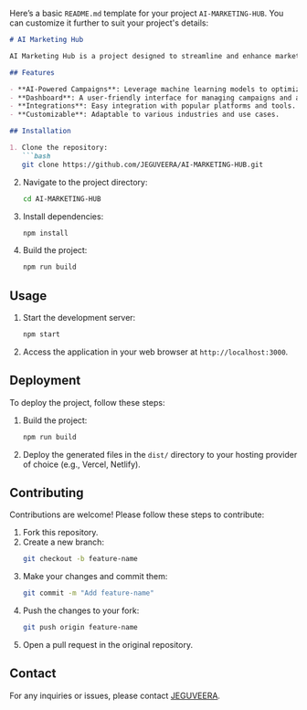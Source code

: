 Here’s a basic `README.md` template for your project `AI-MARKETING-HUB`. You can customize it further to suit your project's details:

```markdown
# AI Marketing Hub

AI Marketing Hub is a project designed to streamline and enhance marketing efforts using AI-driven solutions.

## Features

- **AI-Powered Campaigns**: Leverage machine learning models to optimize marketing strategies.
- **Dashboard**: A user-friendly interface for managing campaigns and analyzing performance.
- **Integrations**: Easy integration with popular platforms and tools.
- **Customizable**: Adaptable to various industries and use cases.

## Installation

1. Clone the repository:
   ```bash
   git clone https://github.com/JEGUVEERA/AI-MARKETING-HUB.git
   ```
2. Navigate to the project directory:
   ```bash
   cd AI-MARKETING-HUB
   ```
3. Install dependencies:
   ```bash
   npm install
   ```
4. Build the project:
   ```bash
   npm run build
   ```

## Usage

1. Start the development server:
   ```bash
   npm start
   ```
2. Access the application in your web browser at `http://localhost:3000`.

## Deployment

To deploy the project, follow these steps:
1. Build the project:
   ```bash
   npm run build
   ```
2. Deploy the generated files in the `dist/` directory to your hosting provider of choice (e.g., Vercel, Netlify).

## Contributing

Contributions are welcome! Please follow these steps to contribute:

1. Fork this repository.
2. Create a new branch:
   ```bash
   git checkout -b feature-name
   ```
3. Make your changes and commit them:
   ```bash
   git commit -m "Add feature-name"
   ```
4. Push the changes to your fork:
   ```bash
   git push origin feature-name
   ```
5. Open a pull request in the original repository.

## Contact

For any inquiries or issues, please contact [JEGUVEERA](https://github.com/JEGUVEERA).





